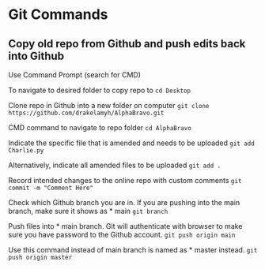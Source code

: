 # Git Commands



## Copy old repo from Github and push edits back into Github

Use Command Prompt (search for CMD)

To navigate to desired folder to copy repo to
`cd Desktop`

Clone repo in Github into a new folder on computer
`git clone https://github.com/drakelamyh/AlphaBravo.git`

CMD command to navigate to repo folder
`cd AlphaBravo`

Indicate the specific file that is amended and needs to be uploaded
`git add Charlie.py`

Alternatively, indicate all amended files to be uploaded
`git add .`

Record intended changes to the online repo with custom comments
`git commit -m "Comment Here"`

Check which Github branch you are in. If you are pushing into the main branch, make sure it shows as * main
`git branch`

Push files into * main branch. Git will authenticate with browser to make sure you have password to the Github account.
`git push origin main`

Use this command instead of main branch is named as * master instead.
`git push origin master`




